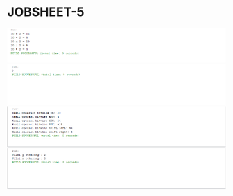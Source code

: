 # JOBSHEET-5
![Alt Text](https://github.com/Larasati11/JOBSHEET-5/blob/master/latihan%202.png "hasil satu")
![Alt Text](https://github.com/Larasati11/JOBSHEET-5/blob/master/Latihan%203.png "hasil dua")
![Alt Text](https://github.com/Larasati11/JOBSHEET-5/blob/master/Latihan%207.png "hasil tiga")
![Alt Text](https://github.com/Larasati11/JOBSHEET-5/blob/master/Latihan%208.png "hasil empat")
